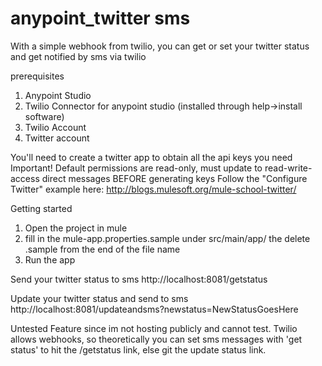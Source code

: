 anypoint_twitter sms
=======

With a simple webhook from twilio, you can get or set your twitter status and get notified by sms via twilio

prerequisites
1. Anypoint Studio
2. Twilio Connector for anypoint studio (installed through help->install software)
3. Twilio Account
4. Twitter account

You'll need to create a twitter app to obtain all the api keys you need
Important!  Default permissions are read-only, must update to read-write-access direct messages BEFORE generating keys
Follow the "Configure Twitter" example here: http://blogs.mulesoft.org/mule-school-twitter/

Getting started
1. Open the project in mule
2. fill in the mule-app.properties.sample under src/main/app/ the delete .sample from the end of the file name
3. Run the app

Send your twitter status to sms
http://localhost:8081/getstatus

Update your twitter status and send to sms
http://localhost:8081/updateandsms?newstatus=NewStatusGoesHere

Untested Feature since im not hosting publicly and cannot test.
Twilio allows webhooks, so theoretically you can set sms messages with 'get status' to hit the /getstatus link, else git the update status link.


